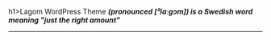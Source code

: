 h1>Lagom WordPress Theme</h1>
<strong><em>(pronounced [²lɑːɡɔm]) is a Swedish word meaning "just the right amount"</em></strong>
<hr>
